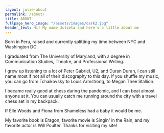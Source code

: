 ```yaml
---
layout: julie-about
permalink: /about/
title: ABOUT
fullpage_hero_image: "/assets/images/dark2.jpg"
header_text: Hi! My name Julieta and here's a little about me 
---
```

Born in Peru, raised and currently splitting my time between NYC and Washington DC. 

I graduated from The University of Maryland, with a degree in Communication Studies, Theatre, and Professional Writing.

I grew up listening to a lot of Peter Gabriel, U2, and Duran Duran, I can still name most if not all of their discography to this day. If you shuffle my music, you can go from Tchaikovsky to Louis Armstrong, to Megan Thee Stallion.

I became really good at chess during the pandemic, and I can beat almost anyone at it. You can usually catch me running around the city with a travel chess set in my backpack.

If Elle Woods and Fiona from Shameless had a baby it would be me. 

My favorite book is Eragon, favorite movie is Singin' in the Rain, and my favorite actor is Will Poulter. Thanks for visiting my site!
